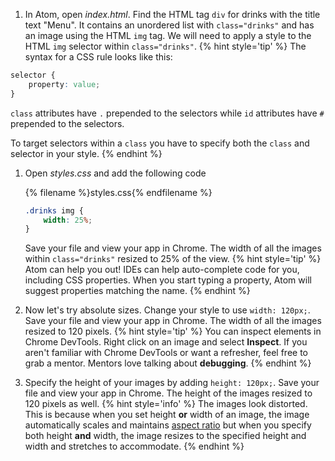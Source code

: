 1. In Atom, open _index.html_. Find the HTML tag `div` for drinks with the title text "Menu". It contains an unordered list with `class="drinks"` and has an image using the HTML `img` tag. We will need to apply a style to the HTML `img` selector within `class="drinks"`.
   {% hint style='tip' %}
The syntax for a CSS rule looks like this:
```css
selector {
    property: value;
}
```
`class` attributes have `.` prepended to the selectors while `id` attributes have `#` prepended to the selectors.

To target selectors within a `class` you have to specify both the `class` and selector in your style.
    {% endhint %}

1. Open _styles.css_ and add the following code
    
    {% filename %}styles.css{% endfilename %}
    ```css
    .drinks img {
        width: 25%;
    }
    ```
    Save your file and view your app in Chrome. The width of all the images within `class="drinks"` resized to 25% of the view. 
    {% hint style='tip' %}
Atom can help you out! IDEs can help auto-complete code for you, including CSS properties. When you start typing a property, Atom will suggest properties matching the name.
    {% endhint %}

1. Now let's try absolute sizes. Change your style to use `width: 120px;`. Save your file and view your app in Chrome. The width of all the images resized to 120 pixels.
    {% hint style='tip' %}
You can inspect elements in Chrome DevTools. Right click on an image and select **Inspect**. If you aren't familiar with Chrome DevTools or want a refresher, feel free to grab a mentor. Mentors love talking about **debugging**.
    {% endhint %}

1. Specify the height of your images by adding `height: 120px;`. Save your file and view your app in Chrome. The height of the images resized to 120 pixels as well. 
    {% hint style='info' %}
The images look distorted. This is because when you set height **or** width of an image, the image automatically scales and maintains [aspect ratio](https://www.w3schools.com/howto/howto_css_aspect_ratio.asp) but when you specify both height **and** width, the image resizes to the specified height and width and stretches to accommodate. 
    {% endhint %}

